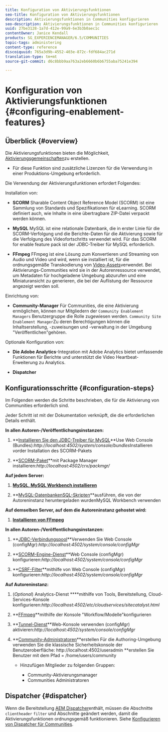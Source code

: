 ```yaml
---
title: Konfiguration von Aktivierungsfunktionen
seo-title: Konfiguration von Aktivierungsfunktionen
description: Aktivierungsfunktionen in Communities konfigurieren
seo-description: Aktivierungsfunktionen in Communities konfigurieren
uuid: 27be3128-1a7d-412e-99a9-6e3b3b0aec1c
contentOwner: Janice Kendall
products: SG_EXPERIENCEMANAGER/6.5/COMMUNITIES
topic-tags: administering
content-type: reference
discoiquuid: 765a3d9b-4552-403e-872c-fdf684ac271d
translation-type: tm+mt
source-git-commit: d6c8bbb9aa763a2eb6660b6b6755aba75241e394

---
```



# Konfiguration von Aktivierungsfunktionen {#configuring-enablement-features}

## Überblick {#overview}

Die Aktivierungsfunktionen bieten die Möglichkeit, [Aktivierungsgemeinschaften](overview.md#enablement-community)zu erstellen.

* Für diese Funktion sind zusätzliche Lizenzen für die Verwendung in einer Produktions-Umgebung erforderlich.

Die Verwendung der Aktivierungsfunktionen erfordert Folgendes:

Installation von:

* **SCORM** Sharable Content Object Reference Model (SCORM) ist eine Sammlung von Standards und Spezifikationen für eLearning. SCORM definiert auch, wie Inhalte in eine übertragbare ZIP-Datei verpackt werden können.

* **MySQL** MySQL ist eine relationale Datenbank, die in erster Linie für die SCORM-Verfolgung und die Berichte-Daten für die Aktivierung sowie für die Verfolgung des Videofortschritts verwendet wird. Für das SCORM for enable feature pack ist der JDBC-Treiber für MySQL erforderlich.

* **FFmpeg** FFmpeg ist eine Lösung zum Konvertieren und Streaming von Audio und Video und wird, wenn sie installiert ist, für die ordnungsgemäße Transkodierung von [Video-Assets](../../help/sites-authoring/default-components-foundation.md#video)verwendet. Bei Aktivierungs-Communities wird sie in der Autorenressource verwendet, um Metadaten für hochgeladene Umgebung abzurufen und eine Miniaturansicht zu generieren, die bei der Auflistung der Ressource angezeigt werden soll.

Einrichtung von:

* **Community-Manager** Für Communities, die eine Aktivierung ermöglichen, können nur Mitgliedern der `Community Enablement Managers` Benutzergruppe die Rolle zugewiesen werden. `Community Site Enablement Manager`Zu deren Berechtigungen können die Inhaltserstellung, -zuweisungen und -verwaltung in der Umgebung &quot;Veröffentlichen&quot;gehören.

Optionale Konfiguration von:

* **Die Adobe Analytics**-Integration mit Adobe Analytics bietet umfassende Funktionen für Berichte und unterstützt die Video Heartbeat-Erweiterung zu Analytics.

* **Dispatcher**

## Konfigurationsschritte {#configuration-steps}

Im Folgenden werden die Schritte beschrieben, die für die Aktivierung von Communities erforderlich sind.

Jeder Schritt ist mit der Dokumentation verknüpft, die die erforderlichen Details enthält.

**In allen Autoren-/Veröffentlichungsinstanzen:**

1. **[Installieren Sie den JDBC-Treiber für MySQL](deploy-communities.md#jdbc-driver-for-mysql)**Use Web Console (Bundles):*http://localhost:4502/system/console/bundles*Installieren *vor*der Installation des SCORM-Pakets

1. **[SCORM-Paket](deploy-communities.md#scorm-package)**mit Package Manager installieren:*http://localhost:4502/crx/packmgr/*

**Auf jedem Server:**

1. **[MySQL, MySQL Workbench installieren](mysql.md)**

1. **[MySQL-DatenbankenSQL-Skripten](mysql.md#database-setup)**ausführen, die von der Autoreninstanz heruntergeladen wurdenMySQL Workbench verwenden

**Auf demselben Server, auf dem die Autoreninstanz gehostet wird:**

1. **[Installieren von FFmpeg](ffmpeg.md)**

**In allen Autoren-/Veröffentlichungsinstanzen:**

1. **[JDBC-Verbindungspool](mysql.md#configure-jdbc-connections)**Verwenden Sie Web Console (configMgr):*http://localhost:4502/system/console/configMgr*

1. **[SCORM-Engine-Dienst](mysql.md#aem-communities-scormengine-service)**Web Console (configMgr) konfigurieren:*http://localhost:4502/system/console/configMgr*

1. **[CSRF-Filter](mysql.md#adobe-granite-csrf-filter)**mithilfe von Web Console (configMgr) konfigurieren:*http://localhost:4502/system/console/configMgr*

**Auf Autoreninstanz:**

1. (*Optional*) Analytics-Dienst **[](analytics.md)**mithilfe von Tools, Bereitstellung, Cloud-Services-Konsole konfigurieren:*http://localhost:4502/etc/cloudservices/sitecatalyst.html*

1. **[FFmpeg](ffmpeg.md#configure-ffmpeg-transcoding-service)**mithilfe der Konsole &quot;Workflow/Modelle&quot;konfigurieren

1. **[Tunnel-Dienst](deploy-communities.md#tunnel-service-on-author)**Web-Konsole verwenden (configMgr) aktivieren:*http://localhost:4502/system/console/configMgr*

1. **[Community-Administratoren](users.md#creating-community-members)**erstellen Für die Authoring-Umgebung verwenden Sie die klassische Sicherheitskonsole der Benutzeroberfläche: http://localhost:4502/useradmin **erstellen Sie Benutzer mit dem Pfad = /home/users/community

   * Hinzufügen Mitglieder zu folgenden Gruppen:

      * Community-Aktivierungsmanager
      * Communities Administratoren

## Dispatcher {#dispatcher}

Wenn die Bereitstellung [AEM Dispatcher](https://helpx.adobe.com/experience-manager/dispatcher/using/dispatcher.html)enthält, müssen die Abschnitte `clientheader` `filter` und Abschnitte geändert werden, damit die Aktivierungsfunktionen ordnungsgemäß funktionieren. Siehe [Konfigurieren von Dispatcher für Communities](dispatcher.md#enablement).
